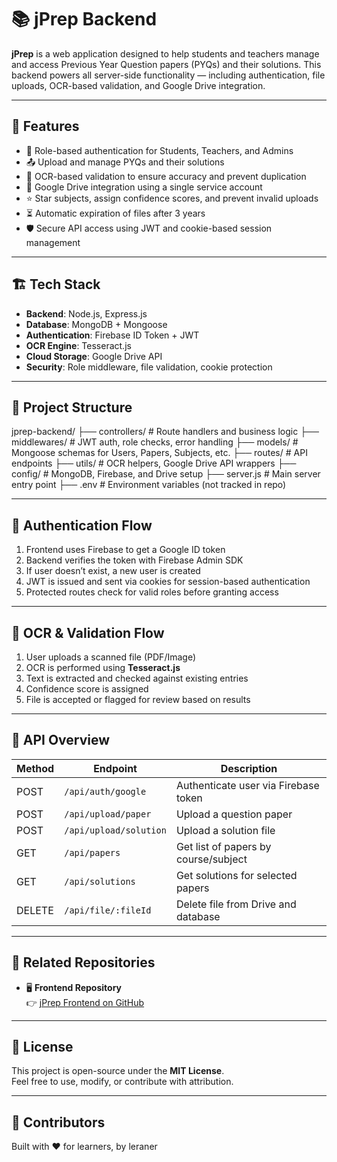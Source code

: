 # 📚 jPrep Backend

**jPrep** is a web application designed to help students and teachers manage and access Previous Year Question papers (PYQs) and their solutions. This backend powers all server-side functionality — including authentication, file uploads, OCR-based validation, and Google Drive integration.

---

## 🚀 Features

- 🔐 Role-based authentication for Students, Teachers, and Admins
- 📤 Upload and manage PYQs and their solutions
- 🧠 OCR-based validation to ensure accuracy and prevent duplication
- 📁 Google Drive integration using a single service account
- ⭐ Star subjects, assign confidence scores, and prevent invalid uploads
- ⏳ Automatic expiration of files after 3 years
- 🛡️ Secure API access using JWT and cookie-based session management

---

## 🏗️ Tech Stack

- **Backend**: Node.js, Express.js  
- **Database**: MongoDB + Mongoose  
- **Authentication**: Firebase ID Token + JWT  
- **OCR Engine**: Tesseract.js  
- **Cloud Storage**: Google Drive API  
- **Security**: Role middleware, file validation, cookie protection

---

## 📂 Project Structure

jprep-backend/
├── controllers/ # Route handlers and business logic
├── middlewares/ # JWT auth, role checks, error handling
├── models/ # Mongoose schemas for Users, Papers, Subjects, etc.
├── routes/ # API endpoints
├── utils/ # OCR helpers, Google Drive API wrappers
├── config/ # MongoDB, Firebase, and Drive setup
├── server.js # Main server entry point
├── .env # Environment variables (not tracked in repo)


---

## 🔐 Authentication Flow

1. Frontend uses Firebase to get a Google ID token
2. Backend verifies the token with Firebase Admin SDK
3. If user doesn’t exist, a new user is created
4. JWT is issued and sent via cookies for session-based authentication
5. Protected routes check for valid roles before granting access

---

## 🧠 OCR & Validation Flow

1. User uploads a scanned file (PDF/Image)
2. OCR is performed using **Tesseract.js**
3. Text is extracted and checked against existing entries
4. Confidence score is assigned
5. File is accepted or flagged for review based on results

---

## 🧪 API Overview

| Method | Endpoint                  | Description                          |
|--------|---------------------------|--------------------------------------|
| POST   | `/api/auth/google`        | Authenticate user via Firebase token |
| POST   | `/api/upload/paper`       | Upload a question paper              |
| POST   | `/api/upload/solution`    | Upload a solution file               |
| GET    | `/api/papers`             | Get list of papers by course/subject |
| GET    | `/api/solutions`          | Get solutions for selected papers    |
| DELETE | `/api/file/:fileId`       | Delete file from Drive and database  |

---

## 🔗 Related Repositories

- 🖥️ **Frontend Repository**  
  👉 [jPrep Frontend on GitHub](https://github.com/your-username/jprep-frontend)

---

## 📄 License

This project is open-source under the **MIT License**.  
Feel free to use, modify, or contribute with attribution.

---

## 🤝 Contributors

Built with ❤️ for learners, by leraner
